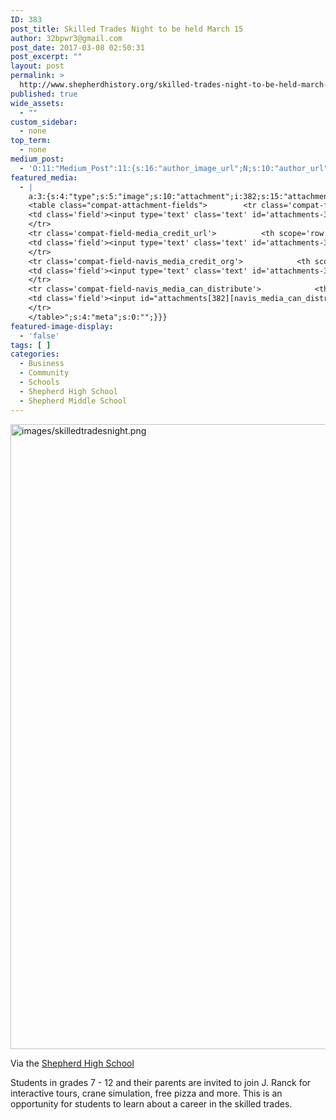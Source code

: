 ```yaml
---
ID: 383
post_title: Skilled Trades Night to be held March 15
author: 32bpwr3@gmail.com
post_date: 2017-03-08 02:50:31
post_excerpt: ""
layout: post
permalink: >
  http://www.shepherdhistory.org/skilled-trades-night-to-be-held-march-15/
published: true
wide_assets:
  - ""
custom_sidebar:
  - none
top_term:
  - none
medium_post:
  - 'O:11:"Medium_Post":11:{s:16:"author_image_url";N;s:10:"author_url";N;s:11:"byline_name";N;s:12:"byline_email";N;s:10:"cross_link";s:2:"no";s:2:"id";N;s:21:"follower_notification";s:3:"yes";s:7:"license";s:19:"all-rights-reserved";s:14:"publication_id";s:12:"881fb60cdbf3";s:6:"status";s:4:"none";s:3:"url";N;}'
featured_media:
  - |
    a:3:{s:4:"type";s:5:"image";s:10:"attachment";i:382;s:15:"attachment_data";a:31:{s:2:"id";i:382;s:5:"title";s:18:"skilledtradesnight";s:8:"filename";s:22:"skilledtradesnight.png";s:3:"url";s:80:"http://www.shepherdhistory.org/wp-content/uploads/2017/03/skilledtradesnight.png";s:4:"link";s:50:"http://www.shepherdhistory.org/skilledtradesnight/";s:3:"alt";s:0:"";s:6:"author";s:1:"1";s:11:"description";s:0:"";s:7:"caption";s:0:"";s:4:"name";s:18:"skilledtradesnight";s:6:"status";s:7:"inherit";s:10:"uploadedTo";i:0;s:4:"date";i:1488941357000;s:8:"modified";i:1488941357000;s:9:"menuOrder";i:0;s:4:"mime";s:9:"image/png";s:4:"type";s:5:"image";s:7:"subtype";s:3:"png";s:4:"icon";s:67:"http://www.shepherdhistory.org/wp-includes/images/media/default.png";s:13:"dateFormatted";s:13:"March 8, 2017";s:6:"nonces";a:3:{s:6:"update";s:10:"0d0d768179";s:6:"delete";s:10:"e98c616094";s:4:"edit";s:10:"8d29294507";}s:8:"editLink";s:69:"http://www.shepherdhistory.org/wp-admin/post.php?post=382&action=edit";s:4:"meta";b:0;s:10:"authorName";s:17:"32bpwr3@gmail.com";s:15:"filesizeInBytes";i:461484;s:21:"filesizeHumanReadable";s:6:"451 KB";s:6:"height";i:750;s:5:"width";i:491;s:11:"orientation";s:8:"portrait";s:5:"sizes";a:3:{s:9:"thumbnail";a:4:{s:6:"height";i:140;s:5:"width";i:140;s:3:"url";s:88:"http://www.shepherdhistory.org/wp-content/uploads/2017/03/skilledtradesnight-140x140.png";s:11:"orientation";s:9:"landscape";}s:6:"medium";a:4:{s:6:"height";i:513;s:5:"width";i:336;s:3:"url";s:88:"http://www.shepherdhistory.org/wp-content/uploads/2017/03/skilledtradesnight-336x513.png";s:11:"orientation";s:8:"portrait";}s:4:"full";a:4:{s:3:"url";s:80:"http://www.shepherdhistory.org/wp-content/uploads/2017/03/skilledtradesnight.png";s:6:"height";i:750;s:5:"width";i:491;s:11:"orientation";s:8:"portrait";}}s:6:"compat";a:2:{s:4:"item";s:1710:"<input type="hidden" name="attachments[382][menu_order]" value="0" /><p class="media-types media-types-required-info">Required fields are marked <span class="required">*</span></p>
    <table class="compat-attachment-fields">		<tr class='compat-field-media_credit'>			<th scope='row' class='label'><label for='attachments-382-media_credit'><span class='alignleft'>Credit</span><br class='clear' /></label></th>
    <td class='field'><input type='text' class='text' id='attachments-382-media_credit' name='attachments[382][media_credit]' value=''  /></td>
    </tr>
    <tr class='compat-field-media_credit_url'>			<th scope='row' class='label'><label for='attachments-382-media_credit_url'><span class='alignleft'>Credit URL</span><br class='clear' /></label></th>
    <td class='field'><input type='text' class='text' id='attachments-382-media_credit_url' name='attachments[382][media_credit_url]' value=''  /></td>
    </tr>
    <tr class='compat-field-navis_media_credit_org'>			<th scope='row' class='label'><label for='attachments-382-navis_media_credit_org'><span class='alignleft'>Organization</span><br class='clear' /></label></th>
    <td class='field'><input type='text' class='text' id='attachments-382-navis_media_credit_org' name='attachments[382][navis_media_credit_org]' value=''  /></td>
    </tr>
    <tr class='compat-field-navis_media_can_distribute'>			<th scope='row' class='label'><label for='attachments-382-navis_media_can_distribute'><span class='alignleft'>Can<br />distribute?</span><br class='clear' /></label></th>
    <td class='field'><input id="attachments[382][navis_media_can_distribute]" name="attachments[382][navis_media_can_distribute]" type="checkbox" value="1"  /></td>
    </tr>
    </table>";s:4:"meta";s:0:"";}}}
featured-image-display:
  - 'false'
tags: [ ]
categories:
  - Business
  - Community
  - Schools
  - Shepherd High School
  - Shepherd Middle School
---
```

<img title="null" src="http://www.shepherdhistory.org/wp-content/uploads/2017/03/skilledtradesnight.png" alt="images/skilledtradesnight.png" width="654" height="1000" />

Via the <a href="https://www.facebook.com/shepherdmihs/?hcref=PAGESTIMELINE&amp;fref=nf">Shepherd High School</a>

Students in grades 7 - 12 and their parents are invited to join J. Ranck for interactive tours, crane simulation, free pizza and more. This is an opportunity for students to learn about a career in the skilled trades.